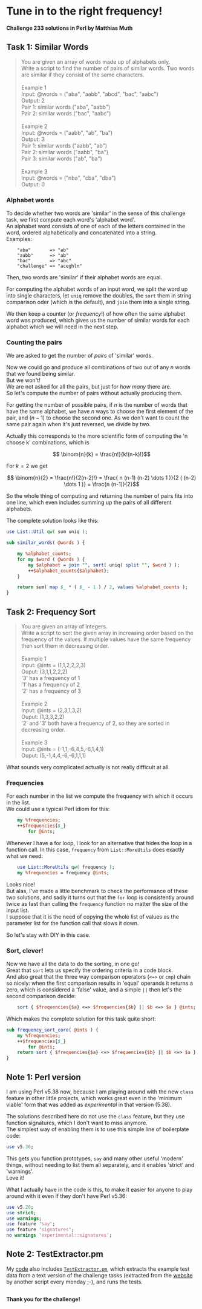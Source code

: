 # Tune in to the right frequency!
**Challenge 233 solutions in Perl by Matthias Muth**

## Task 1: Similar Words

> You are given an array of words made up of alphabets only.<br/>
> Write a script to find the number of pairs of similar words. Two words are similar if they consist of the same characters.<br/>
> <br/>
> Example 1<br/>
> Input: @words = ("aba", "aabb", "abcd", "bac", "aabc")<br/>
> Output: 2<br/>
> Pair 1: similar words ("aba", "aabb")<br/>
> Pair 2: similar words ("bac", "aabc")<br/>
> <br/>
> Example 2<br/>
> Input: @words = ("aabb", "ab", "ba")<br/>
> Output: 3<br/>
> Pair 1: similar words ("aabb", "ab")<br/>
> Pair 2: similar words ("aabb", "ba")<br/>
> Pair 3: similar words ("ab", "ba")<br/>
> <br/>
> Example 3<br/>
> Input: @words = ("nba", "cba", "dba")<br/>
> Output: 0<br/>

### Alphabet words
To decide whether two words are 'similar' in the sense of this challenge task,
we first compute each word's 'alphabet word'.<br/>
An alphabet word consists of one of each of the letters contained in the word,
ordered alphabetically and concatenated into a string.<br/>
Examples:
```
    "aba"       => "ab"
    "aabb"      => "ab"
    "bac"       => "abc"
    "challenge" => "aceghln"
```
Then, two words are 'similar' if their alphabet words are equal.<br/>

For computing the alphabet words of an input word,
we split the word up into single characters,
let `uniq` remove the doubles,
the `sort` them in string comparison oder (which is the default),
and `join` them into a single string.

We then keep a counter (or *frequency*!) of how often the same alphabet word
was produced,
which gives us the number of similar words for each alphabet
which we will need in the next step.

### Counting the pairs
We are asked to get the number of *pairs* of 'similar' words.

Now we could go and produce all combinations of two out of any $n$ words
that we found being similar.<br/>
But we won't!<br/>
We are not asked for all the pairs, but just for *how many* there are.<br/>
So let's compute the number of pairs without actually producing them.

For getting the number of possible pairs, if $n$ is the number of words
that have the same alphabet, we have $n$ ways to choose the first element
of the pair, and $(n-1)$ to choose the second one.
As we don't want to count the same pair again when it's just reversed,
we divide by two.

Actually this corresponds to the more scientific form of computing
the 'n choose k' combinations, which is

```math
    \binom{n}{k} = \frac{n!}{k!(n-k)!}
```
For $k = 2$ we get
```math
    \binom{n}{2} = \frac{n!}{2(n-2)!}
              = \frac{ n (n-1) (n-2) \dots 1 )}{2 ( (n-2) \dots 1 )}
              = \frac{n (n-1)}{2}
```

So the whole thing of computing and returning the number of pairs fits into one line,
which even includes summing up the pairs of all different alphabets.

The complete solution looks like this:
```perl
use List::Util qw( sum uniq );

sub similar_words( @words ) {

    my %alphabet_counts;
    for my $word ( @words ) {
        my $alphabet = join "", sort( uniq( split "", $word ) );
        ++$alphabet_counts{$alphabet};
    }

    return sum( map $_ * ( $_ - 1 ) / 2, values %alphabet_counts );
}
```

## Task 2: Frequency Sort

> You are given an array of integers.<br/>
> Write a script to sort the given array in increasing order based on the frequency of the values.
> If multiple values have the same frequency then sort them in decreasing order.<br/>
> <br/>
> Example 1<br/>
> Input: @ints = (1,1,2,2,2,3)<br/>
> Ouput: (3,1,1,2,2,2)<br/>
> '3' has a frequency of 1<br/>
> '1' has a frequency of 2<br/>
> '2' has a frequency of 3<br/>
> <br/>
> Example 2<br/>
> Input: @ints = (2,3,1,3,2)<br/>
> Ouput: (1,3,3,2,2)<br/>
> '2' and '3' both have a frequency of 2, so they are sorted in decreasing order.<br/>
> <br/>
> Example 3<br/>
> Input: @ints = (-1,1,-6,4,5,-6,1,4,1)<br/>
> Ouput: (5,-1,4,4,-6,-6,1,1,1)<br/>

What sounds very complicated actually is not really difficult at all.

### Frequencies
For each number in the list we compute the frequency with which it occurs in the list.<br/>
We could use a typical Perl idiom for this:
```perl
    my %frequencies;
    ++$frequencies{$_}
        for @ints;
```

Whenever I have a for loop, I look for an alternative
that hides the loop in a function call.
In this case, `frequency` from `List::MoreUtils` does exactly what we need:
```perl
    use List::MoreUtils qw( frequency );
    my %frequencies = frequency @ints;
```
Looks nice!<br/>
But alas, I've made a little benchmark to check the performance of these two solutions,
and sadly it turns out that the `for` loop
is consistently around twice as fast than calling the `frequency` function
no matter the size of the input list.<br/>
I suppose that it is the need of copying 
the whole list of values as the parameter list for the function call
that slows it down. 

So let's stay with DIY in this case.

### Sort, clever!
Now we have all the data to do the sorting, in one go!<br/>
Great that `sort` lets us specify the ordering criteria in a code block.<br/>
And also great that the three way comparison operators (`<=>` or `cmp`)
chain so nicely:
when the first comparison results in 'equal' operands it returns a zero,
which is considered a 'false' value,
and a simple `||` then let's the second comparison decide:
```perl
    sort { $frequencies{$a} <=> $frequencies{$b} || $b <=> $a } @ints;
```

Which makes the complete solution for this task quite short:
```perl
sub frequency_sort_core( @ints ) {
    my %frequencies;
    ++$frequencies{$_}
        for @ints;
    return sort { $frequencies{$a} <=> $frequencies{$b} || $b <=> $a } @ints;
}
```

##

## Note 1: Perl version
I am using Perl v5.38 now,
because I am playing around with the new `class` feature in other little projects,
which works great even in the 'minimum viable' form that was added as *experimental*
in that version (5.38).

The solutions described here do not use the `class` feature, but they use function signatures,
which I don't want to miss anymore.<br/>
The simplest way of enabling them is to use this simple line of boilerplate code:
```perl
use v5.36;
```
This gets you function prototypes, `say` and many other useful 'modern' things,
without needing to list them all separately, and it enables 'strict' and 'warnings'.<br/>
Love it!

What I actually have in the code is this,
to make it easier for anyone to play around with it even if they don't have Perl v5.36:
```perl
use v5.20;
use strict;
use warnings;
use feature 'say';
use feature 'signatures';
no warnings 'experimental::signatures';
```

## Note 2: TestExtractor.pm
My [code](perl) also includes [`TestExtractor.pm`](perl/TestExtractor.pm),
which extracts the example test data from a text version of the challenge tasks
(extracted from the [website](https://theweeklychallenge.org/) by another script every monday ;-),
and runs the tests.

## 
#### **Thank you for the challenge!**
